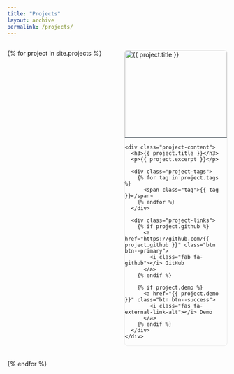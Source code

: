 ```yaml
---
title: "Projects"
layout: archive
permalink: /projects/
---
```


<style>
.projects-container {
  display: grid;
  grid-template-columns: repeat(2, 1fr); /* 2 sütun */
  gap: 2rem;
  padding: 1rem 0;
}

.project-card {
  border: 1px solid #eaeaea;
  border-radius: 8px;
  overflow: hidden;
  transition: transform 0.2s;
}

.project-card:hover {
  transform: translateY(-3px);
}

.project-image img {
  width: 100%;
  height: 200px;
  object-fit: cover;
  border-bottom: 2px solid #6f777d;
}

.project-content {
  padding: 1.5rem;
}

@media (max-width: 768px) {
  .projects-container {
    grid-template-columns: 1fr; /* Mobilde tek sütun */
  }
}
</style>

<div class="projects-container">
{% for project in site.projects %}
  <div class="project-card">
    <div class="project-image">
      <img src="{{ project.image | relative_url }}" alt="{{ project.title }}">
    </div>
    
    <div class="project-content">
      <h3>{{ project.title }}</h3>
      <p>{{ project.excerpt }}</p>
      
      <div class="project-tags">
        {% for tag in project.tags %}
          <span class="tag">{{ tag }}</span>
        {% endfor %}
      </div>

      <div class="project-links">
        {% if project.github %}
          <a href="https://github.com/{{ project.github }}" class="btn btn--primary">
            <i class="fab fa-github"></i> GitHub
          </a>
        {% endif %}
        
        {% if project.demo %}
          <a href="{{ project.demo }}" class="btn btn--success">
            <i class="fas fa-external-link-alt"></i> Demo
          </a>
        {% endif %}
      </div>
    </div>
  </div>
{% endfor %}
</div>
